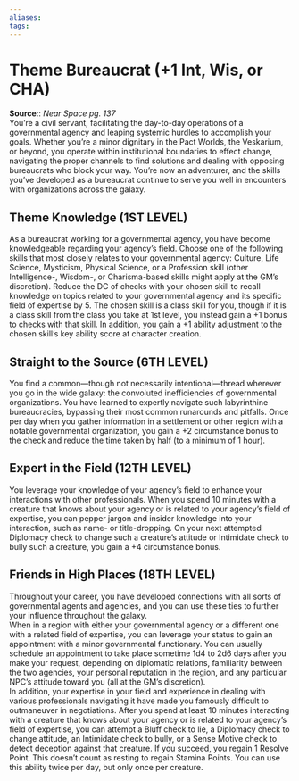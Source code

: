 ```yaml
---
aliases: 
tags: 
---
```


# Theme Bureaucrat (+1 Int, Wis, or CHA)

**Source**:: _Near Space pg. 137_  
You’re a civil servant, facilitating the day-to-day operations of a governmental agency and leaping systemic hurdles to accomplish your goals. Whether you’re a minor dignitary in the Pact Worlds, the Veskarium, or beyond, you operate within institutional boundaries to effect change, navigating the proper channels to find solutions and dealing with opposing bureaucrats who block your way. You’re now an adventurer, and the skills you’ve developed as a bureaucrat continue to serve you well in encounters with organizations across the galaxy.  

## Theme Knowledge (1ST LEVEL)

As a bureaucrat working for a governmental agency, you have become knowledgeable regarding your agency’s field. Choose one of the following skills that most closely relates to your governmental agency: Culture, Life Science, Mysticism, Physical Science, or a Profession skill (other Intelligence-, Wisdom-, or Charisma-based skills might apply at the GM’s discretion). Reduce the DC of checks with your chosen skill to recall knowledge on topics related to your governmental agency and its specific field of expertise by 5. The chosen skill is a class skill for you, though if it is a class skill from the class you take at 1st level, you instead gain a +1 bonus to checks with that skill. In addition, you gain a +1 ability adjustment to the chosen skill’s key ability score at character creation.  

## Straight to the Source (6TH LEVEL)

You find a common—though not necessarily intentional—thread wherever you go in the wide galaxy: the convoluted inefficiencies of governmental organizations. You have learned to expertly navigate such labyrinthine bureaucracies, bypassing their most common runarounds and pitfalls. Once per day when you gather information in a settlement or other region with a notable governmental organization, you gain a +2 circumstance bonus to the check and reduce the time taken by half (to a minimum of 1 hour).  

## Expert in the Field (12TH LEVEL)

You leverage your knowledge of your agency’s field to enhance your interactions with other professionals. When you spend 10 minutes with a creature that knows about your agency or is related to your agency’s field of expertise, you can pepper jargon and insider knowledge into your interaction, such as name- or title-dropping. On your next attempted Diplomacy check to change such a creature’s attitude or Intimidate check to bully such a creature, you gain a +4 circumstance bonus.  

## Friends in High Places (18TH LEVEL)

Throughout your career, you have developed connections with all sorts of governmental agents and agencies, and you can use these ties to further your influence throughout the galaxy.  
When in a region with either your governmental agency or a different one with a related field of expertise, you can leverage your status to gain an appointment with a minor governmental functionary. You can usually schedule an appointment to take place sometime 1d4 to 2d6 days after you make your request, depending on diplomatic relations, familiarity between the two agencies, your personal reputation in the region, and any particular NPC’s attitude toward you (all at the GM’s discretion).  
In addition, your expertise in your field and experience in dealing with various professionals navigating it have made you famously difficult to outmaneuver in negotiations. After you spend at least 10 minutes interacting with a creature that knows about your agency or is related to your agency’s field of expertise, you can attempt a Bluff check to lie, a Diplomacy check to change attitude, an Intimidate check to bully, or a Sense Motive check to detect deception against that creature. If you succeed, you regain 1 Resolve Point. This doesn’t count as resting to regain Stamina Points. You can use this ability twice per day, but only once per creature.
